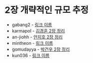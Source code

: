 # 2장 개략적인 규모 추정

- gabang2 - [링크 이름]()
- karmapol - [김경훈 2장 정리](https://github.com/KarmaPol/Obsidian_Vault/blob/main/1.%20Projects/대규모시스템설계%20스터디/2.%20개략적인%20규모%20추정.md)
- an-jiohh - [안지호 2장 정리](https://an-jiohh.github.io/blog/LSS2)
- mintheon - [링크 이름]()
- gomudayya - [박건우 2장 정리](https://leaf-oboe-6f1.notion.site/2-e5fb22d14517448ebc3f55fe3bc69c54?pvs=4)
- kun036 - [링크 이름]()
